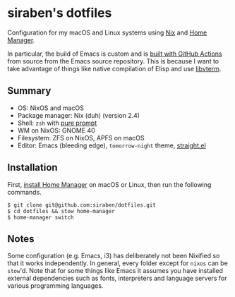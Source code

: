# siraben's dotfiles

Configuration for my macOS and Linux systems using [Nix](https://nixos.org/) and [Home Manager](https://github.com/nix-community/home-manager).

In particular, the build of Emacs is custom and is [built with GitHub Actions](https://github.com/siraben/nix-gccemacs-darwin/actions) from source from the Emacs source repository.  This is because I want to take advantage of things like native compilation of Elisp and use [libvterm](https://github.com/akermu/emacs-libvterm).

## Summary
- OS: NixOS and macOS
- Package manager: Nix (duh) (version 2.4)
- Shell: `zsh` with [pure prompt](https://github.com/sindresorhus/pure)
- WM on NixOS: GNOME 40
- Filesystem: ZFS on NixOS, APFS on macOS
- Editor: Emacs (bleeding edge), `tomorrow-night` theme, [straight.el](https://github.com/raxod502/straight.el)

## Installation
First, [install Home Manager](https://github.com/nix-community/home-manager#installation) on macOS or Linux, then run the following commands.

```shell-session
$ git clone git@github.com:siraben/dotfiles.git
$ cd dotfiles && stow home-manager
$ home-manager switch
```

## Notes
Some configuration (e.g. Emacs, i3) has deliberately not been Nixified so that it works independently.  In general, every folder except for `nixos` can be `stow`'d.  Note that for some things like Emacs it assumes you have installed external dependencies such as fonts, interpreters and language servers for various programming languages.
